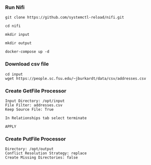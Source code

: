 ### Run Nifi

    git clone https://github.com/systemctl-reload/nifi.git

    cd nifi
    
    mkdir input
    
    mkdir output
    
    docker-compose up -d
    
### Download csv file
    
    cd input
    wget https://people.sc.fsu.edu/~jburkardt/data/csv/addresses.csv
  
### Create GetFile Processor

    Input Directory: /opt/input
    File Filter: addresses.csv
    Keep Source File: True

    In Relationships tab select terminate

    APPLY

### Create PutFile Processor

    Directory: /opt/output
    Conflict Resolution Strategy: replace
    Create Missing Directories: false
